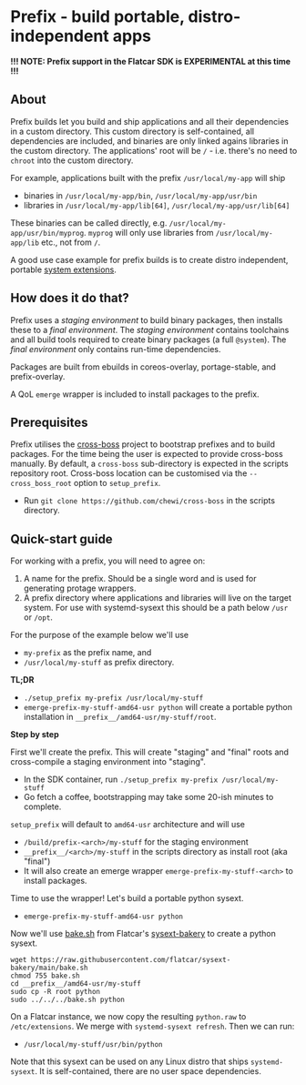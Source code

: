 # Prefix - build portable, distro-independent apps

**!!! NOTE: Prefix support in the Flatcar SDK is EXPERIMENTAL at this time !!!**

## About

Prefix builds let you build and ship applications and all their dependencies in a custom directory.
This custom directory is self-contained, all dependencies are included, and binaries are only linked agains libraries in the custom directory.
The applications' root will be `/` - i.e. there's no need to `chroot` into the custom directory.

For example, applications built with the prefix `/usr/local/my-app` will ship
* binaries in `/usr/local/my-app/bin`, `/usr/local/my-app/usr/bin`
* libraries in `/usr/local/my-app/lib[64]`, `/usr/local/my-app/usr/lib[64]`

These binaries can be called directly, e.g. `/usr/local/my-app/usr/bin/myprog`.
`myprog` will only use libraries from `/usr/local/my-app/lib` etc., not from `/`.

A good use case example for prefix builds is to create distro independent, portable [system extensions](https://www.flatcar.org/docs/latest/provisioning/sysext/).

## How does it do that?

Prefix uses a _staging environment_ to build binary packages, then installs these to a _final environment_.
The _staging environment_ contains toolchains and all build tools required to create binary packages (a full `@system`).
The _final environment_ only contains run-time dependencies.

Packages are built from ebuilds in coreos-overlay, portage-stable, and prefix-overlay.

A QoL `emerge` wrapper is included to install packages to the prefix.

## Prerequisites

Prefix utilises the [cross-boss](https://github.com/chewi/cross-boss) project to bootstrap prefixes and to build packages.
For the time being the user is expected to provide cross-boss manually.
By default, a `cross-boss` sub-directory is expected in the scripts repository root.
Cross-boss location can be customised via the `--cross_boss_root` option to `setup_prefix`.

* Run `git clone https://github.com/chewi/cross-boss` in the scripts directory.

## Quick-start guide

For working with a prefix, you will need to agree on:
1. A name for the prefix. Should be a single word and is used for generating protage wrappers.
2. A prefix directory where applications and libraries will live on the target system.
   For use with systemd-sysext this should be a path below `/usr` or `/opt`.

For the purpose of the example below we'll use
* `my-prefix` as the prefix name, and
* `/usr/local/my-stuff` as prefix directory.

**TL;DR**
* `./setup_prefix my-prefix /usr/local/my-stuff`
* `emerge-prefix-my-stuff-amd64-usr python`
will create a portable python installation in `__prefix__/amd64-usr/my-stuff/root`.


**Step by step**

First we'll create the prefix.
This will create "staging" and "final" roots and cross-compile a staging environment into "staging".
* In the SDK container, run `./setup_prefix my-prefix /usr/local/my-stuff`
* Go fetch a coffee, bootstrapping may take some 20-ish minutes to complete.

`setup_prefix` will default to `amd64-usr` architecture and will use
* `/build/prefix-<arch>/my-stuff` for the staging environment
* `__prefix__/<arch>/my-stuff` in the scripts directory as install root (aka "final")
* It will also create an emerge wrapper `emerge-prefix-my-stuff-<arch>` to install packages.

Time to use the wrapper! Let's build a portable python sysext.
* `emerge-prefix-my-stuff-amd64-usr python`

Now we'll use [bake.sh](https://raw.githubusercontent.com/flatcar/sysext-bakery/main/bake.sh) from Flatcar's [sysext-bakery](https://github.com/flatcar/sysext-bakery) to create a python sysext.
```shell
wget https://raw.githubusercontent.com/flatcar/sysext-bakery/main/bake.sh
chmod 755 bake.sh
cd __prefix__/amd64-usr/my-stuff
sudo cp -R root python
sudo ../../../bake.sh python
```

On a Flatcar instance, we now copy the resulting `python.raw` to `/etc/extensions`.
We merge with `systemd-sysext refresh`.
Then we can run:
* `/usr/local/my-stuff/usr/bin/python`

Note that this sysext can be used on any Linux distro that ships `systemd-sysext`.
It is self-contained, there are no user space dependencies.
